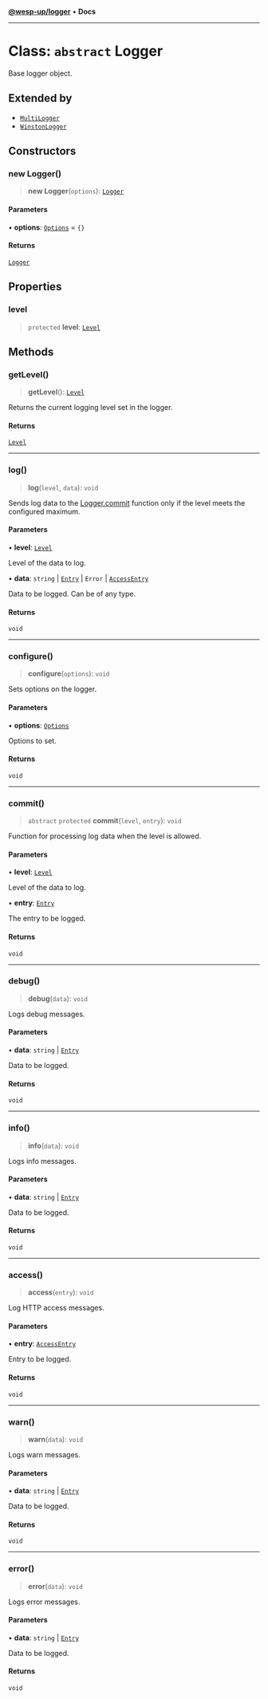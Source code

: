 [**@wesp-up/logger**](../README.md) • **Docs**

---

# Class: `abstract` Logger

Base logger object.

## Extended by

- [`MultiLogger`](MultiLogger.md)
- [`WinstonLogger`](WinstonLogger.md)

## Constructors

### new Logger()

> **new Logger**(`options`): [`Logger`](Logger.md)

#### Parameters

• **options**: [`Options`](../interfaces/Options.md) = `{}`

#### Returns

[`Logger`](Logger.md)

## Properties

### level

> `protected` **level**: [`Level`](../type-aliases/Level.md)

## Methods

### getLevel()

> **getLevel**(): [`Level`](../type-aliases/Level.md)

Returns the current logging level set in the logger.

#### Returns

[`Level`](../type-aliases/Level.md)

---

### log()

> **log**(`level`, `data`): `void`

Sends log data to the [Logger.commit](Logger.md#commit) function only if the level meets
the configured maximum.

#### Parameters

• **level**: [`Level`](../type-aliases/Level.md)

Level of the data to log.

• **data**: `string` \| [`Entry`](../interfaces/Entry.md) \| `Error` \| [`AccessEntry`](../interfaces/AccessEntry.md)

Data to be logged. Can be of any type.

#### Returns

`void`

---

### configure()

> **configure**(`options`): `void`

Sets options on the logger.

#### Parameters

• **options**: [`Options`](../interfaces/Options.md)

Options to set.

#### Returns

`void`

---

### commit()

> `abstract` `protected` **commit**(`level`, `entry`): `void`

Function for processing log data when the level is allowed.

#### Parameters

• **level**: [`Level`](../type-aliases/Level.md)

Level of the data to log.

• **entry**: [`Entry`](../interfaces/Entry.md)

The entry to be logged.

#### Returns

`void`

---

### debug()

> **debug**(`data`): `void`

Logs debug messages.

#### Parameters

• **data**: `string` \| [`Entry`](../interfaces/Entry.md)

Data to be logged.

#### Returns

`void`

---

### info()

> **info**(`data`): `void`

Logs info messages.

#### Parameters

• **data**: `string` \| [`Entry`](../interfaces/Entry.md)

Data to be logged.

#### Returns

`void`

---

### access()

> **access**(`entry`): `void`

Log HTTP access messages.

#### Parameters

• **entry**: [`AccessEntry`](../interfaces/AccessEntry.md)

Entry to be logged.

#### Returns

`void`

---

### warn()

> **warn**(`data`): `void`

Logs warn messages.

#### Parameters

• **data**: `string` \| [`Entry`](../interfaces/Entry.md)

Data to be logged.

#### Returns

`void`

---

### error()

> **error**(`data`): `void`

Logs error messages.

#### Parameters

• **data**: `string` \| [`Entry`](../interfaces/Entry.md)

Data to be logged.

#### Returns

`void`
